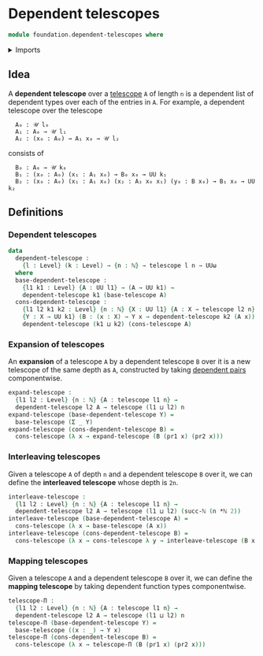 # Dependent telescopes

```agda
module foundation.dependent-telescopes where
```

<details><summary>Imports</summary>

```agda
open import elementary-number-theory.multiplication-natural-numbers
open import elementary-number-theory.natural-numbers

open import foundation.dependent-pair-types
open import foundation.telescopes
open import foundation.universe-levels
```

</details>

## Idea

A **dependent telescope** over a [telescope](foundation.telescopes.md) `A` of
length `n` is a dependent list of dependent types over each of the entries in
`A`. For example, a dependent telescope over the telescope

```text
  A₀ : 𝒰 l₀
  A₁ : A₀ → 𝒰 l₁
  A₂ : (x₀ : A₀) → A₁ x₀ → 𝒰 l₂
```

consists of

```text
  B₀ : A₀ → 𝒰 k₀
  B₁ : (x₀ : A₀) (x₁ : A₁ x₀) → B₀ x₀ → UU k₁
  B₂ : (x₀ : A₀) (x₁ : A₁ x₀) (x₂ : A₂ x₀ x₁) (y₀ : B x₀) → B₁ x₀ → UU k₂
```

## Definitions

### Dependent telescopes

```agda
data
  dependent-telescope :
    {l : Level} (k : Level) → {n : ℕ} → telescope l n → UUω
  where
  base-dependent-telescope :
    {l1 k1 : Level} {A : UU l1} → (A → UU k1) →
    dependent-telescope k1 (base-telescope A)
  cons-dependent-telescope :
    {l1 l2 k1 k2 : Level} {n : ℕ} {X : UU l1} {A : X → telescope l2 n}
    {Y : X → UU k1} (B : (x : X) → Y x → dependent-telescope k2 (A x)) →
    dependent-telescope (k1 ⊔ k2) (cons-telescope A)
```

### Expansion of telescopes

An **expansion** of a telescope `A` by a dependent telescope `B` over it is a
new telescope of the same depth as `A`, constructed by taking
[dependent pairs](foundation.dependent-pair-types.md) componentwise.

```agda
expand-telescope :
  {l1 l2 : Level} {n : ℕ} {A : telescope l1 n} →
  dependent-telescope l2 A → telescope (l1 ⊔ l2) n
expand-telescope (base-dependent-telescope Y) =
  base-telescope (Σ _ Y)
expand-telescope (cons-dependent-telescope B) =
  cons-telescope (λ x → expand-telescope (B (pr1 x) (pr2 x)))
```

### Interleaving telescopes

Given a telescope `A` of depth `n` and a dependent telescope `B` over it, we can
define the **interleaved telescope** whose depth is `2n`.

```agda
interleave-telescope :
  {l1 l2 : Level} {n : ℕ} {A : telescope l1 n} →
  dependent-telescope l2 A → telescope (l1 ⊔ l2) (succ-ℕ (n *ℕ 2))
interleave-telescope (base-dependent-telescope A) =
  cons-telescope (λ x → base-telescope (A x))
interleave-telescope (cons-dependent-telescope B) =
  cons-telescope (λ x → cons-telescope λ y → interleave-telescope (B x y))
```

### Mapping telescopes

Given a telescope `A` and a dependent telescope `B` over it, we can define the
**mapping telescope** by taking dependent function types componentwise.

```agda
telescope-Π :
  {l1 l2 : Level} {n : ℕ} {A : telescope l1 n} →
  dependent-telescope l2 A → telescope (l1 ⊔ l2) n
telescope-Π (base-dependent-telescope Y) =
  base-telescope ((x : _) → Y x)
telescope-Π (cons-dependent-telescope B) =
  cons-telescope (λ x → telescope-Π (B (pr1 x) (pr2 x)))
```

